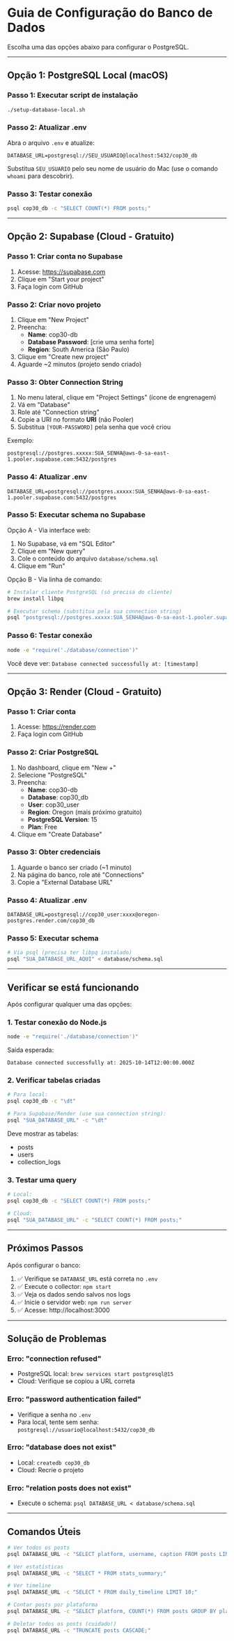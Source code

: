 # Guia de Configuração do Banco de Dados

Escolha uma das opções abaixo para configurar o PostgreSQL.

---

## Opção 1: PostgreSQL Local (macOS)

### Passo 1: Executar script de instalação

```bash
./setup-database-local.sh
```

### Passo 2: Atualizar .env

Abra o arquivo `.env` e atualize:

```env
DATABASE_URL=postgresql://SEU_USUARIO@localhost:5432/cop30_db
```

Substitua `SEU_USUARIO` pelo seu nome de usuário do Mac (use o comando `whoami` para descobrir).

### Passo 3: Testar conexão

```bash
psql cop30_db -c "SELECT COUNT(*) FROM posts;"
```

---

## Opção 2: Supabase (Cloud - Gratuito)

### Passo 1: Criar conta no Supabase

1. Acesse: https://supabase.com
2. Clique em "Start your project"
3. Faça login com GitHub

### Passo 2: Criar novo projeto

1. Clique em "New Project"
2. Preencha:
   - **Name**: cop30-db
   - **Database Password**: [crie uma senha forte]
   - **Region**: South America (São Paulo)
3. Clique em "Create new project"
4. Aguarde ~2 minutos (projeto sendo criado)

### Passo 3: Obter Connection String

1. No menu lateral, clique em "Project Settings" (ícone de engrenagem)
2. Vá em "Database"
3. Role até "Connection string"
4. Copie a URI no formato **URI** (não Pooler)
5. Substitua `[YOUR-PASSWORD]` pela senha que você criou

Exemplo:
```
postgresql://postgres.xxxxx:SUA_SENHA@aws-0-sa-east-1.pooler.supabase.com:5432/postgres
```

### Passo 4: Atualizar .env

```env
DATABASE_URL=postgresql://postgres.xxxxx:SUA_SENHA@aws-0-sa-east-1.pooler.supabase.com:5432/postgres
```

### Passo 5: Executar schema no Supabase

Opção A - Via interface web:
1. No Supabase, vá em "SQL Editor"
2. Clique em "New query"
3. Cole o conteúdo do arquivo `database/schema.sql`
4. Clique em "Run"

Opção B - Via linha de comando:
```bash
# Instalar cliente PostgreSQL (só precisa do cliente)
brew install libpq

# Executar schema (substitua pela sua connection string)
psql "postgresql://postgres.xxxxx:SUA_SENHA@aws-0-sa-east-1.pooler.supabase.com:5432/postgres" < database/schema.sql
```

### Passo 6: Testar conexão

```bash
node -e "require('./database/connection')"
```

Você deve ver: `Database connected successfully at: [timestamp]`

---

## Opção 3: Render (Cloud - Gratuito)

### Passo 1: Criar conta

1. Acesse: https://render.com
2. Faça login com GitHub

### Passo 2: Criar PostgreSQL

1. No dashboard, clique em "New +"
2. Selecione "PostgreSQL"
3. Preencha:
   - **Name**: cop30-db
   - **Database**: cop30_db
   - **User**: cop30_user
   - **Region**: Oregon (mais próximo gratuito)
   - **PostgreSQL Version**: 15
   - **Plan**: Free
4. Clique em "Create Database"

### Passo 3: Obter credenciais

1. Aguarde o banco ser criado (~1 minuto)
2. Na página do banco, role até "Connections"
3. Copie a "External Database URL"

### Passo 4: Atualizar .env

```env
DATABASE_URL=postgresql://cop30_user:xxxx@oregon-postgres.render.com/cop30_db
```

### Passo 5: Executar schema

```bash
# Via psql (precisa ter libpq instalado)
psql "SUA_DATABASE_URL_AQUI" < database/schema.sql
```

---

## Verificar se está funcionando

Após configurar qualquer uma das opções:

### 1. Testar conexão do Node.js

```bash
node -e "require('./database/connection')"
```

Saída esperada:
```
Database connected successfully at: 2025-10-14T12:00:00.000Z
```

### 2. Verificar tabelas criadas

```bash
# Para local:
psql cop30_db -c "\dt"

# Para Supabase/Render (use sua connection string):
psql "SUA_DATABASE_URL" -c "\dt"
```

Deve mostrar as tabelas:
- posts
- users
- collection_logs

### 3. Testar uma query

```bash
# Local:
psql cop30_db -c "SELECT COUNT(*) FROM posts;"

# Cloud:
psql "SUA_DATABASE_URL" -c "SELECT COUNT(*) FROM posts;"
```

---

## Próximos Passos

Após configurar o banco:

1. ✅ Verifique se `DATABASE_URL` está correta no `.env`
2. ✅ Execute o collector: `npm start`
3. ✅ Veja os dados sendo salvos nos logs
4. ✅ Inicie o servidor web: `npm run server`
5. ✅ Acesse: http://localhost:3000

---

## Solução de Problemas

### Erro: "connection refused"
- PostgreSQL local: `brew services start postgresql@15`
- Cloud: Verifique se copiou a URL correta

### Erro: "password authentication failed"
- Verifique a senha no `.env`
- Para local, tente sem senha: `postgresql://usuario@localhost:5432/cop30_db`

### Erro: "database does not exist"
- Local: `createdb cop30_db`
- Cloud: Recrie o projeto

### Erro: "relation posts does not exist"
- Execute o schema: `psql DATABASE_URL < database/schema.sql`

---

## Comandos Úteis

```bash
# Ver todos os posts
psql DATABASE_URL -c "SELECT platform, username, caption FROM posts LIMIT 5;"

# Ver estatísticas
psql DATABASE_URL -c "SELECT * FROM stats_summary;"

# Ver timeline
psql DATABASE_URL -c "SELECT * FROM daily_timeline LIMIT 10;"

# Contar posts por plataforma
psql DATABASE_URL -c "SELECT platform, COUNT(*) FROM posts GROUP BY platform;"

# Deletar todos os posts (cuidado!)
psql DATABASE_URL -c "TRUNCATE posts CASCADE;"
```
